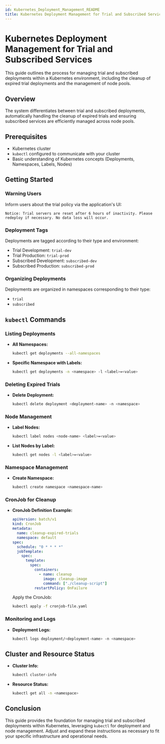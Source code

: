 ```yaml
---
id: Kubernetes_Deployment_Management_README
title: Kubernetes Deployment Management for Trial and Subscribed Services
---
```


# Kubernetes Deployment Management for Trial and Subscribed Services

This guide outlines the process for managing trial and subscribed deployments within a Kubernetes environment, including the cleanup of expired trial deployments and the management of node pools.

## Overview

The system differentiates between trial and subscribed deployments, automatically handling the cleanup of expired trials and ensuring subscribed services are efficiently managed across node pools.

## Prerequisites

- Kubernetes cluster
- `kubectl` configured to communicate with your cluster
- Basic understanding of Kubernetes concepts (Deployments, Namespaces, Labels, Nodes)

## Getting Started

### Warning Users

Inform users about the trial policy via the application's UI:

```
Notice: Trial servers are reset after 6 hours of inactivity. Please redeploy if necessary. No data loss will occur.
```

### Deployment Tags

Deployments are tagged according to their type and environment:

- Trial Development: `trial-dev`
- Trial Production: `trial-prod`
- Subscribed Development: `subscribed-dev`
- Subscribed Production: `subscribed-prod`

### Organizing Deployments

Deployments are organized in namespaces corresponding to their type:

- `trial`
- `subscribed`

## `kubectl` Commands

### Listing Deployments

- **All Namespaces:**

  ```bash
  kubectl get deployments --all-namespaces
  ```

- **Specific Namespace with Labels:**
  ```bash
  kubectl get deployments -n <namespace> -l <label>=<value>
  ```

### Deleting Expired Trials

- **Delete Deployment:**
  ```bash
  kubectl delete deployment <deployment-name> -n <namespace>
  ```

### Node Management

- **Label Nodes:**

  ```bash
  kubectl label nodes <node-name> <label>=<value>
  ```

- **List Nodes by Label:**
  ```bash
  kubectl get nodes -l <label>=<value>
  ```

### Namespace Management

- **Create Namespace:**
  ```bash
  kubectl create namespace <namespace-name>
  ```

### CronJob for Cleanup

- **CronJob Definition Example:**

  ```yaml
  apiVersion: batch/v1
  kind: CronJob
  metadata:
    name: cleanup-expired-trials
    namespace: default
  spec:
    schedule: "0 * * * *"
    jobTemplate:
      spec:
        template:
          spec:
            containers:
              - name: cleanup
                image: cleanup-image
                command: ["./cleanup-script"]
            restartPolicy: OnFailure
  ```

  Apply the CronJob:

  ```bash
  kubectl apply -f cronjob-file.yaml
  ```

### Monitoring and Logs

- **Deployment Logs:**
  ```bash
  kubectl logs deployment/<deployment-name> -n <namespace>
  ```

## Cluster and Resource Status

- **Cluster Info:**

  ```bash
  kubectl cluster-info
  ```

- **Resource Status:**
  ```bash
  kubectl get all -n <namespace>
  ```

## Conclusion

This guide provides the foundation for managing trial and subscribed deployments within Kubernetes, leveraging `kubectl` for deployment and node management. Adjust and expand these instructions as necessary to fit your specific infrastructure and operational needs.
